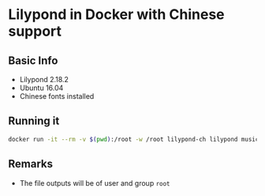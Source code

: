 # Lilypond in Docker with Chinese support

## Basic Info

- Lilypond 2.18.2
- Ubuntu 16.04
- Chinese fonts installed

## Running it

```bash
docker run -it --rm -v $(pwd):/root -w /root lilypond-ch lilypond music.ly
```

## Remarks

- The file outputs will be of user and group `root`
